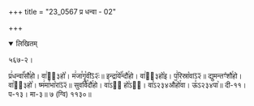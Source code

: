 +++
title = "23_0567 प्र धन्वा - 02"

+++
<details open><summary>लिखितम्</summary>

५६७-२।

प्र꣢धन्वा꣡꣯सौ꣯हो। वा꣢ऽ᳐३हो꣡। म꣢जा꣯गॄ꣡वीऽ᳒२ः᳒॥ इन्द्रा꣯ये꣡꣯न्दौ꣯हो। वा꣢ऽ᳐३हो꣡इ। प꣢रिस्रा꣡वाऽ᳒२᳒॥ द्युमन्तꣳ꣡शौ꣯हो। वा꣢ऽ᳐३हो꣡। ष्म꣢मा꣯भा꣡राऽ᳒२᳒॥ सुवर्वि꣡दौ꣯हो। वा꣢ऽ३᳐ हो꣡ऽ२᳐। वा꣣ऽ२३४औ꣥꣯हो꣯वा। ऊ꣣ऽ२३४पा꣥॥ दी-११। प-१३। मा-३॥ ७ (ग्वि) ११३०॥
</details>